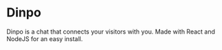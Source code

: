 # Dinpo
Dinpo is a chat that connects your visitors with you. Made with React and NodeJS for an easy install.
